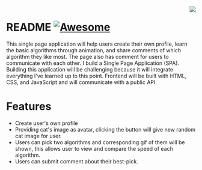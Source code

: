 <img src="icon.png" align="right" />

# README [![Awesome](https://cdn.jsdelivr.net/gh/sindresorhus/awesome@d7305f38d29fed78fa85652e3a63e154dd8e8829/media/badge.svg)](https://github.com/sindresorhus/awesome#readme)
This single page application will help users create their own profile, learn the basic algorithms through animation, and share comments of which algorithm they like most. The page also has comment for users to communicate with each other.
I build a Single Page Application (SPA). Building this application will be challenging because it will integrate everything I've learned up to this point. Frontend will be built with HTML, CSS, and JavaScript and will communicate with a public API.

# Features
* Create user's own profile
* Providing cat's image as avatar, clicking the button will give new random cat image for user.
* Users can pick two algorithms and corresponding gif of them will be shown, this allows user to view and compare the speed of each algorithm.
* Users can submit comment about their best-pick.
